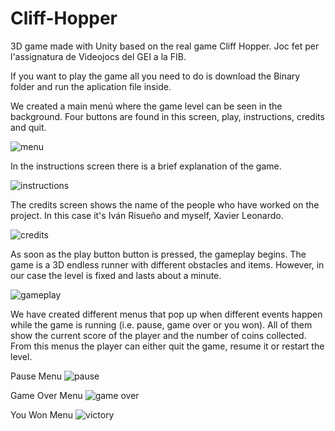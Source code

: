 # Cliff-Hopper
3D game made with Unity based on the real game Cliff Hopper. Joc fet per l'assignatura de Videojocs del GEI a la FIB.

If you want to play the game all you need to do is download the Binary folder and run the aplication file inside.

We created a main menú where the game level can be seen in the background. Four buttons are found in this screen, play, instructions, credits and quit.

![menu](https://github.com/Xasyo/Cliff-Hopper/assets/93864076/7a1968ac-8757-498b-8f76-78251b3d2cda)


In the instructions screen there is a brief explanation of the game.

![instructions](https://github.com/Xasyo/Cliff-Hopper/assets/93864076/8f7b4da9-918b-49d1-aa6c-7c1bf59515ea)


The credits screen shows the name of the people who have worked on the project. In this case it's Iván Risueño and myself, Xavier Leonardo.

![credits](https://github.com/Xasyo/Cliff-Hopper/assets/93864076/aef5d07a-9c85-4ddd-98ec-e8f392257ec1)


As soon as the play button button is pressed, the gameplay begins. The game is a 3D endless runner with different obstacles and items. However, in our case the level is fixed and lasts about a minute.

![gameplay](https://github.com/Xasyo/Cliff-Hopper/assets/93864076/775e3f5f-b525-41de-9865-f5adc96a3b42)


We have created different menus that pop up when different events happen while the game is running (i.e. pause, game over or you won). All of them show the current score of the player and the number of coins collected. From this menus the player can either quit the game, resume it or restart the level.

Pause Menu
![pause](https://github.com/Xasyo/Cliff-Hopper/assets/93864076/b5aea2e0-29c4-440e-9024-724676c362fc)

Game Over Menu
![game over](https://github.com/Xasyo/Cliff-Hopper/assets/93864076/176557fd-954c-45e7-957f-b60174ee8ee3)

You Won Menu
![victory](https://github.com/Xasyo/Cliff-Hopper/assets/93864076/aacc4877-ccf1-440c-bc5b-4557e77e075d)

